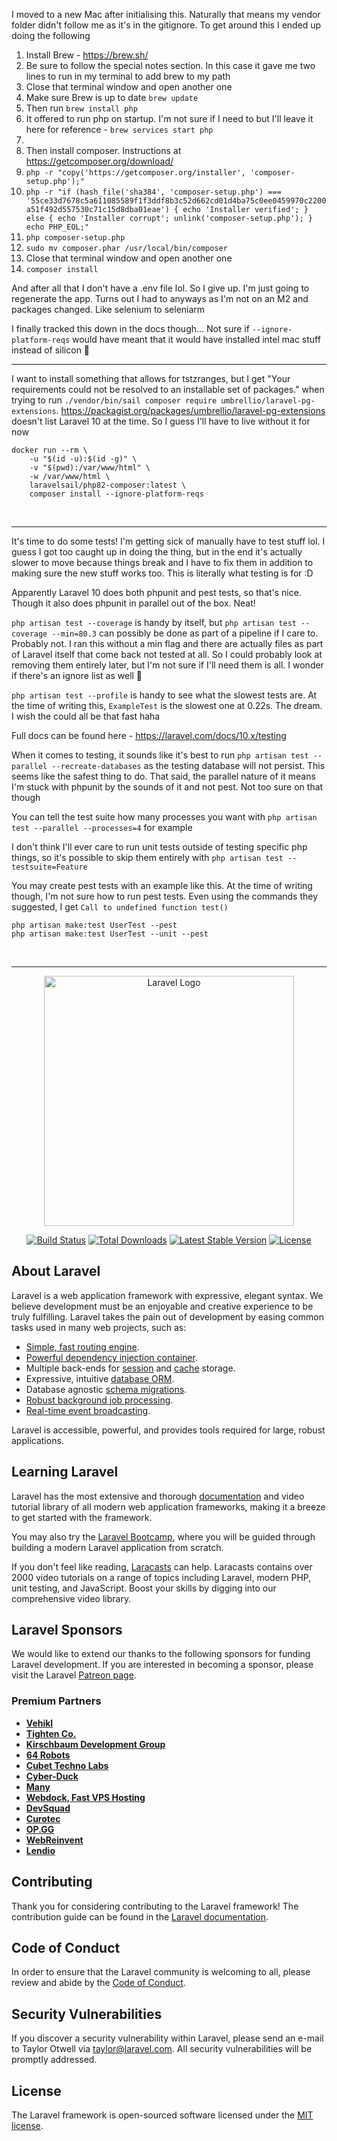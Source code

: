 I moved to a new Mac after initialising this. Naturally that means my vendor folder didn't follow me as it's in the gitignore. To get around this I ended up doing the following
1. Install Brew - https://brew.sh/
  1. Be sure to follow the special notes section. In this case it gave me two lines to run in my terminal to add brew to my path
1. Close that terminal window and open another one
1. Make sure Brew is up to date `brew update`
1. Then run `brew install php`
  1. It offered to run php on startup. I'm not sure if I need to but I'll leave it here for reference - `brew services start php`
1. 
1. Then install composer. Instructions at https://getcomposer.org/download/
  1. `php -r "copy('https://getcomposer.org/installer', 'composer-setup.php');"`
  1. `php -r "if (hash_file('sha384', 'composer-setup.php') === '55ce33d7678c5a611085589f1f3ddf8b3c52d662cd01d4ba75c0ee0459970c2200a51f492d557530c71c15d8dba01eae') { echo 'Installer verified'; } else { echo 'Installer corrupt'; unlink('composer-setup.php'); } echo PHP_EOL;"`
  1. `php composer-setup.php`
  1. `sudo mv composer.phar /usr/local/bin/composer`
1. Close that terminal window and open another one
1. `composer install`

And after all that I don't have a .env file lol. So I give up. I'm just going to regenerate the app. Turns out I had to anyways as I'm not on an M2 and packages changed. Like selenium to seleniarm

I finally tracked this down in the docs though... Not sure if `--ignore-platform-reqs` would have meant that it would have installed intel mac stuff instead of silicon 
🤷

<hr />

I want to install something that allows for tstzranges, but I get "Your requirements could not be resolved to an installable set of packages." when trying to run `./vendor/bin/sail composer require umbrellio/laravel-pg-extensions`. https://packagist.org/packages/umbrellio/laravel-pg-extensions doesn't list Laravel 10 at the time. So I guess I'll have to live without it for now

```
docker run --rm \
    -u "$(id -u):$(id -g)" \
    -v "$(pwd):/var/www/html" \
    -w /var/www/html \
    laravelsail/php82-composer:latest \
    composer install --ignore-platform-reqs
```

<br />
<hr />

It's time to do some tests! I'm getting sick of manually have to test stuff lol. I guess I got too caught up in doing the thing, but in the end it's actually slower to move because things break and I have to fix them in addition to making sure the new stuff works too. This is literally what testing is for :D

Apparently Laravel 10 does both phpunit and pest tests, so that's nice. Though it also does phpunit in parallel out of the box. Neat!

`php artisan test --coverage` is handy by itself, but `php artisan test --coverage --min=80.3` can possibly be done as part of a pipeline if I care to. Probably not. I ran this without a min flag and there are actually files as part of Laravel itself that come back not tested at all. So I could probably look at removing them entirely later, but I'm not sure if I'll need them is all. I wonder if there's an ignore list as well 🤷

`php artisan test --profile` is handy to see what the slowest tests are. At the time of writing this, `ExampleTest` is the slowest one at 0.22s. The dream. I wish the could all be that fast haha

Full docs can be found here - https://laravel.com/docs/10.x/testing

When it comes to testing, it sounds like it's best to run `php artisan test --parallel --recreate-databases` as the testing database will not persist. This seems like the safest thing to do. That said, the parallel nature of it means I'm stuck with phpunit by the sounds of it and not pest. Not too sure on that though

You can tell the test suite how many processes you want with `php artisan test --parallel --processes=4` for example

I don't think I'll ever care to run unit tests outside of testing specific php things, so it's possible to skip them entirely with `php artisan test --testsuite=Feature`

You may create pest tests with an example like this. At the time of writing though, I'm not sure how to run pest tests. Even using the commands they suggested, I get `Call to undefined function test()`
```
php artisan make:test UserTest --pest
php artisan make:test UserTest --unit --pest
```

<br />
<hr />

<p align="center"><a href="https://laravel.com" target="_blank"><img src="https://raw.githubusercontent.com/laravel/art/master/logo-lockup/5%20SVG/2%20CMYK/1%20Full%20Color/laravel-logolockup-cmyk-red.svg" width="400" alt="Laravel Logo"></a></p>

<p align="center">
<a href="https://github.com/laravel/framework/actions"><img src="https://github.com/laravel/framework/workflows/tests/badge.svg" alt="Build Status"></a>
<a href="https://packagist.org/packages/laravel/framework"><img src="https://img.shields.io/packagist/dt/laravel/framework" alt="Total Downloads"></a>
<a href="https://packagist.org/packages/laravel/framework"><img src="https://img.shields.io/packagist/v/laravel/framework" alt="Latest Stable Version"></a>
<a href="https://packagist.org/packages/laravel/framework"><img src="https://img.shields.io/packagist/l/laravel/framework" alt="License"></a>
</p>

## About Laravel

Laravel is a web application framework with expressive, elegant syntax. We believe development must be an enjoyable and creative experience to be truly fulfilling. Laravel takes the pain out of development by easing common tasks used in many web projects, such as:

- [Simple, fast routing engine](https://laravel.com/docs/routing).
- [Powerful dependency injection container](https://laravel.com/docs/container).
- Multiple back-ends for [session](https://laravel.com/docs/session) and [cache](https://laravel.com/docs/cache) storage.
- Expressive, intuitive [database ORM](https://laravel.com/docs/eloquent).
- Database agnostic [schema migrations](https://laravel.com/docs/migrations).
- [Robust background job processing](https://laravel.com/docs/queues).
- [Real-time event broadcasting](https://laravel.com/docs/broadcasting).

Laravel is accessible, powerful, and provides tools required for large, robust applications.

## Learning Laravel

Laravel has the most extensive and thorough [documentation](https://laravel.com/docs) and video tutorial library of all modern web application frameworks, making it a breeze to get started with the framework.

You may also try the [Laravel Bootcamp](https://bootcamp.laravel.com), where you will be guided through building a modern Laravel application from scratch.

If you don't feel like reading, [Laracasts](https://laracasts.com) can help. Laracasts contains over 2000 video tutorials on a range of topics including Laravel, modern PHP, unit testing, and JavaScript. Boost your skills by digging into our comprehensive video library.

## Laravel Sponsors

We would like to extend our thanks to the following sponsors for funding Laravel development. If you are interested in becoming a sponsor, please visit the Laravel [Patreon page](https://patreon.com/taylorotwell).

### Premium Partners

- **[Vehikl](https://vehikl.com/)**
- **[Tighten Co.](https://tighten.co)**
- **[Kirschbaum Development Group](https://kirschbaumdevelopment.com)**
- **[64 Robots](https://64robots.com)**
- **[Cubet Techno Labs](https://cubettech.com)**
- **[Cyber-Duck](https://cyber-duck.co.uk)**
- **[Many](https://www.many.co.uk)**
- **[Webdock, Fast VPS Hosting](https://www.webdock.io/en)**
- **[DevSquad](https://devsquad.com)**
- **[Curotec](https://www.curotec.com/services/technologies/laravel/)**
- **[OP.GG](https://op.gg)**
- **[WebReinvent](https://webreinvent.com/?utm_source=laravel&utm_medium=github&utm_campaign=patreon-sponsors)**
- **[Lendio](https://lendio.com)**

## Contributing

Thank you for considering contributing to the Laravel framework! The contribution guide can be found in the [Laravel documentation](https://laravel.com/docs/contributions).

## Code of Conduct

In order to ensure that the Laravel community is welcoming to all, please review and abide by the [Code of Conduct](https://laravel.com/docs/contributions#code-of-conduct).

## Security Vulnerabilities

If you discover a security vulnerability within Laravel, please send an e-mail to Taylor Otwell via [taylor@laravel.com](mailto:taylor@laravel.com). All security vulnerabilities will be promptly addressed.

## License

The Laravel framework is open-sourced software licensed under the [MIT license](https://opensource.org/licenses/MIT).

